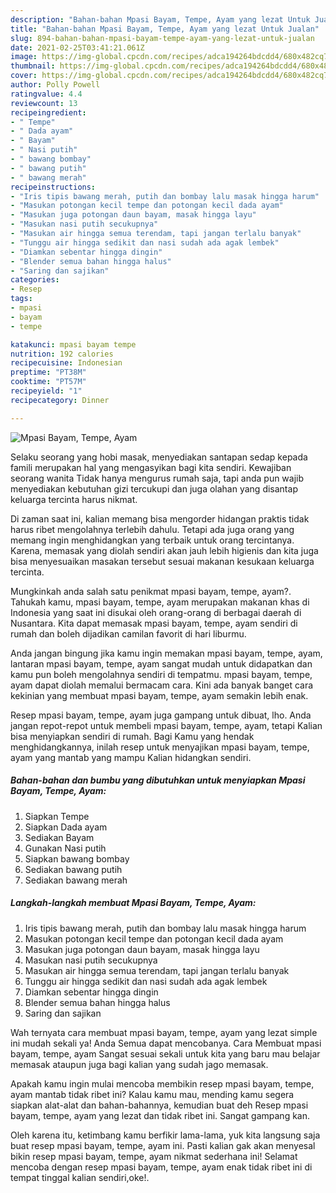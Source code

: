 ```yaml
---
description: "Bahan-bahan Mpasi Bayam, Tempe, Ayam yang lezat Untuk Jualan"
title: "Bahan-bahan Mpasi Bayam, Tempe, Ayam yang lezat Untuk Jualan"
slug: 894-bahan-bahan-mpasi-bayam-tempe-ayam-yang-lezat-untuk-jualan
date: 2021-02-25T03:41:21.061Z
image: https://img-global.cpcdn.com/recipes/adca194264bdcdd4/680x482cq70/mpasi-bayam-tempe-ayam-foto-resep-utama.jpg
thumbnail: https://img-global.cpcdn.com/recipes/adca194264bdcdd4/680x482cq70/mpasi-bayam-tempe-ayam-foto-resep-utama.jpg
cover: https://img-global.cpcdn.com/recipes/adca194264bdcdd4/680x482cq70/mpasi-bayam-tempe-ayam-foto-resep-utama.jpg
author: Polly Powell
ratingvalue: 4.4
reviewcount: 13
recipeingredient:
- " Tempe"
- " Dada ayam"
- " Bayam"
- " Nasi putih"
- " bawang bombay"
- " bawang putih"
- " bawang merah"
recipeinstructions:
- "Iris tipis bawang merah, putih dan bombay lalu masak hingga harum"
- "Masukan potongan kecil tempe dan potongan kecil dada ayam"
- "Masukan juga potongan daun bayam, masak hingga layu"
- "Masukan nasi putih secukupnya"
- "Masukan air hingga semua terendam, tapi jangan terlalu banyak"
- "Tunggu air hingga sedikit dan nasi sudah ada agak lembek"
- "Diamkan sebentar hingga dingin"
- "Blender semua bahan hingga halus"
- "Saring dan sajikan"
categories:
- Resep
tags:
- mpasi
- bayam
- tempe

katakunci: mpasi bayam tempe 
nutrition: 192 calories
recipecuisine: Indonesian
preptime: "PT38M"
cooktime: "PT57M"
recipeyield: "1"
recipecategory: Dinner

---
```



![Mpasi Bayam, Tempe, Ayam](https://img-global.cpcdn.com/recipes/adca194264bdcdd4/680x482cq70/mpasi-bayam-tempe-ayam-foto-resep-utama.jpg)

Selaku seorang yang hobi masak, menyediakan santapan sedap kepada famili merupakan hal yang mengasyikan bagi kita sendiri. Kewajiban seorang  wanita Tidak hanya mengurus rumah saja, tapi anda pun wajib menyediakan kebutuhan gizi tercukupi dan juga olahan yang disantap keluarga tercinta harus nikmat.

Di zaman  saat ini, kalian memang bisa mengorder hidangan praktis tidak harus ribet mengolahnya terlebih dahulu. Tetapi ada juga orang yang memang ingin menghidangkan yang terbaik untuk orang tercintanya. Karena, memasak yang diolah sendiri akan jauh lebih higienis dan kita juga bisa menyesuaikan masakan tersebut sesuai makanan kesukaan keluarga tercinta. 



Mungkinkah anda salah satu penikmat mpasi bayam, tempe, ayam?. Tahukah kamu, mpasi bayam, tempe, ayam merupakan makanan khas di Indonesia yang saat ini disukai oleh orang-orang di berbagai daerah di Nusantara. Kita dapat memasak mpasi bayam, tempe, ayam sendiri di rumah dan boleh dijadikan camilan favorit di hari liburmu.

Anda jangan bingung jika kamu ingin memakan mpasi bayam, tempe, ayam, lantaran mpasi bayam, tempe, ayam sangat mudah untuk didapatkan dan kamu pun boleh mengolahnya sendiri di tempatmu. mpasi bayam, tempe, ayam dapat diolah memalui bermacam cara. Kini ada banyak banget cara kekinian yang membuat mpasi bayam, tempe, ayam semakin lebih enak.

Resep mpasi bayam, tempe, ayam juga gampang untuk dibuat, lho. Anda jangan repot-repot untuk membeli mpasi bayam, tempe, ayam, tetapi Kalian bisa menyiapkan sendiri di rumah. Bagi Kamu yang hendak menghidangkannya, inilah resep untuk menyajikan mpasi bayam, tempe, ayam yang mantab yang mampu Kalian hidangkan sendiri.

<!--inarticleads1-->

##### Bahan-bahan dan bumbu yang dibutuhkan untuk menyiapkan Mpasi Bayam, Tempe, Ayam:

1. Siapkan  Tempe
1. Siapkan  Dada ayam
1. Sediakan  Bayam
1. Gunakan  Nasi putih
1. Siapkan  bawang bombay
1. Sediakan  bawang putih
1. Sediakan  bawang merah




<!--inarticleads2-->

##### Langkah-langkah membuat Mpasi Bayam, Tempe, Ayam:

1. Iris tipis bawang merah, putih dan bombay lalu masak hingga harum
1. Masukan potongan kecil tempe dan potongan kecil dada ayam
1. Masukan juga potongan daun bayam, masak hingga layu
1. Masukan nasi putih secukupnya
1. Masukan air hingga semua terendam, tapi jangan terlalu banyak
1. Tunggu air hingga sedikit dan nasi sudah ada agak lembek
1. Diamkan sebentar hingga dingin
1. Blender semua bahan hingga halus
1. Saring dan sajikan




Wah ternyata cara membuat mpasi bayam, tempe, ayam yang lezat simple ini mudah sekali ya! Anda Semua dapat mencobanya. Cara Membuat mpasi bayam, tempe, ayam Sangat sesuai sekali untuk kita yang baru mau belajar memasak ataupun juga bagi kalian yang sudah jago memasak.

Apakah kamu ingin mulai mencoba membikin resep mpasi bayam, tempe, ayam mantab tidak ribet ini? Kalau kamu mau, mending kamu segera siapkan alat-alat dan bahan-bahannya, kemudian buat deh Resep mpasi bayam, tempe, ayam yang lezat dan tidak ribet ini. Sangat gampang kan. 

Oleh karena itu, ketimbang kamu berfikir lama-lama, yuk kita langsung saja buat resep mpasi bayam, tempe, ayam ini. Pasti kalian gak akan menyesal bikin resep mpasi bayam, tempe, ayam nikmat sederhana ini! Selamat mencoba dengan resep mpasi bayam, tempe, ayam enak tidak ribet ini di tempat tinggal kalian sendiri,oke!.

